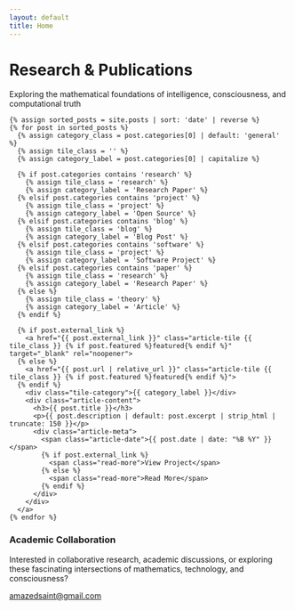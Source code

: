 ```yaml
---
layout: default
title: Home
---
```


<div class="page-title">
  <h1>Research & Publications</h1>
  <p>Exploring the mathematical foundations of intelligence, consciousness, and computational truth</p>
</div>

<div class="section">
  <div class="articles-grid">
    
    {% assign sorted_posts = site.posts | sort: 'date' | reverse %}
    {% for post in sorted_posts %}
      {% assign category_class = post.categories[0] | default: 'general' %}
      {% assign tile_class = '' %}
      {% assign category_label = post.categories[0] | capitalize %}
      
      {% if post.categories contains 'research' %}
        {% assign tile_class = 'research' %}
        {% assign category_label = 'Research Paper' %}
      {% elsif post.categories contains 'project' %}
        {% assign tile_class = 'project' %}
        {% assign category_label = 'Open Source' %}
      {% elsif post.categories contains 'blog' %}
        {% assign tile_class = 'blog' %}
        {% assign category_label = 'Blog Post' %}
      {% elsif post.categories contains 'software' %}
        {% assign tile_class = 'project' %}
        {% assign category_label = 'Software Project' %}
      {% elsif post.categories contains 'paper' %}
        {% assign tile_class = 'research' %}
        {% assign category_label = 'Research Paper' %}
      {% else %}
        {% assign tile_class = 'theory' %}
        {% assign category_label = 'Article' %}
      {% endif %}
      
      {% if post.external_link %}
        <a href="{{ post.external_link }}" class="article-tile {{ tile_class }} {% if post.featured %}featured{% endif %}" target="_blank" rel="noopener">
      {% else %}
        <a href="{{ post.url | relative_url }}" class="article-tile {{ tile_class }} {% if post.featured %}featured{% endif %}">
      {% endif %}
        <div class="tile-category">{{ category_label }}</div>
        <div class="article-content">
          <h3>{{ post.title }}</h3>
          <p>{{ post.description | default: post.excerpt | strip_html | truncate: 150 }}</p>
          <div class="article-meta">
            <span class="article-date">{{ post.date | date: "%B %Y" }}</span>
            {% if post.external_link %}
              <span class="read-more">View Project</span>
            {% else %}
              <span class="read-more">Read More</span>
            {% endif %}
          </div>
        </div>
      </a>
    {% endfor %}

  </div>
</div>

<div class="contact-section">
  <div class="contact-content">
    <h3>Academic Collaboration</h3>
    <p>Interested in collaborative research, academic discussions, or exploring these fascinating intersections of mathematics, technology, and consciousness?</p>
    <a href="mailto:amazedsaint@gmail.com" class="contact-email">amazedsaint@gmail.com</a>
  </div>
</div>